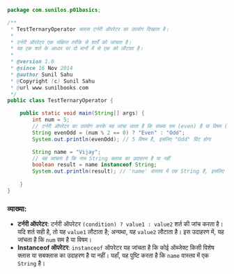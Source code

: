 ```java
package com.sunilos.p01basics;

/**
 * TestTernaryOperator क्लास टर्नरी ऑपरेटर का उपयोग दिखाता है।
 * 
 * टर्नरी ऑपरेटर एक संक्षिप्त तरीके से शर्तों को जांचता है।
 * यह एक शर्त के आधार पर दो मानों में से एक को लौटाता है।
 * 
 * @version 1.0
 * @since 16 Nov 2014
 * @author Sunil Sahu
 * @Copyright (c) Sunil Sahu
 * @url www.sunilbooks.com
 */
public class TestTernaryOperator {

    public static void main(String[] args) {
        int num = 5;
        // टर्नरी ऑपरेटर का उपयोग करके यह जांचा जाता है कि संख्या सम (even) है या विषम (odd)
        String evenOdd = (num % 2 == 0) ? "Even" : "Odd";
        System.out.println(evenOdd); // 5 विषम है, इसलिए "Odd" प्रिंट होगा

        String name = "Vijay";
        // यह जांचता है कि नाम String क्लास का उदाहरण है या नहीं
        boolean result = name instanceof String;
        System.out.println(result); // 'name' वास्तव में एक String है, इसलिए true प्रिंट होगा
        
    }
}
```

### व्याख्या:
- **टर्नरी ऑपरेटर**: टर्नरी ऑपरेटर `(condition) ? value1 : value2` शर्त की जांच करता है। यदि शर्त सही है, तो यह `value1` लौटाता है; अन्यथा, यह `value2` लौटाता है। इस उदाहरण में, यह जांचता है कि `num` सम है या विषम।
- **Instanceof ऑपरेटर**: `instanceof` ऑपरेटर यह जांचता है कि कोई ऑब्जेक्ट किसी विशेष क्लास या सबक्लास का उदाहरण है या नहीं। यहाँ, यह पुष्टि करता है कि `name` वास्तव में एक `String` है।

